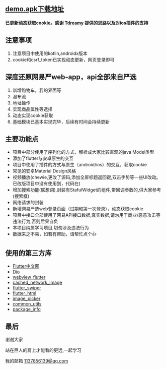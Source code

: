 ## [demo.apk下载地址](https://www.pgyer.com/QjBP)

#### 已更新动态获取cookie。感谢 [Tdreamy](https://github.com/Tdreamy) 提供的思路以及对ios插件的支持

## 注意事项

1. 注意项目中使用的kotlin,androidx版本
2. cookie和csrf_token已实现动态更新，网页登录即可

## 深度还原网易严web-app，api全部来自严选

1. 新增购物车，我的界面等
2. 瀑布流
3. 地址操作
4. 实现商品属性等选择
5. 动态实现cookie获取
6. 基础模块已基本实现完毕，后续有时间会持续更新


## 主要功能点
- 项目中部分使用了序列化的方式，解析成大家比较直观的java Model类型
- 添加了flutter与安卓原生的交互
- 项目中使用了插件的方式与原生（android/ios）的交互，获取cookie
- 常见的安卓Material Design风格
- 视频播放(chewie,更改了源码,添加全屏标题返回键,双击手势等一些UI改动。已改版项目中没有使用到，代码在)
- 增加搜索功能(联想词),封装有StafulWidget的组件,带回调参数的,供大家参考(搜索框)
- 网络请求的封装
- 新增网易严选web登录页面（过期和第一次登录），动态获取cookie
- 项目中接口全部使用了网易API接口数据,真实数据,请勿用于商业/恶意攻击等违法行为,否则后果自负
- 本项目纯属学习项目,切勿涉及违法行为
- 数据来之不易，如若有帮助，请帮忙点个👍


## 使用的第三方库
- [Flutter中文网](https://flutterchina.club/)
- [Dio](https://pub.flutter-io.cn/packages/dio)
- [webview_flutter](https://pub.flutter-io.cn/packages/webview_flutter)
- [cached_network_image](https://pub.flutter-io.cn/packages/cached_network_image)
- [flutter_swiper](https://pub.flutter-io.cn/packages/flutter_swiper)
- [flutter_html](https://pub.flutter-io.cn/packages/flutter_html)
- [image_picker](https://pub.flutter-io.cn/packages/image_picker)
- [common_utils](https://pub.flutter-io.cn/packages/common_utils)
- [package_info](https://pub.flutter-io.cn/packages/package_info)



## 最后
谢谢大家

站在巨人的肩上才能看的更远,一起学习

我的邮箱 1137856139@qq.com
